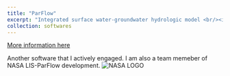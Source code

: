 ```yaml
---
title: "ParFlow"
excerpt: "Integrated surface water-groundwater hydrologic model <br/><img src='/images/EGU24_CONCN.png'>"
collection: softwares  
---
```


[More information here](https://github.com/parflow/parflow)

Another software that I actively engaged.
I am also a team memeber of NASA LIS-ParFlow development. 
![NASA LOGO](/images/nasa-logo.tiff) 
